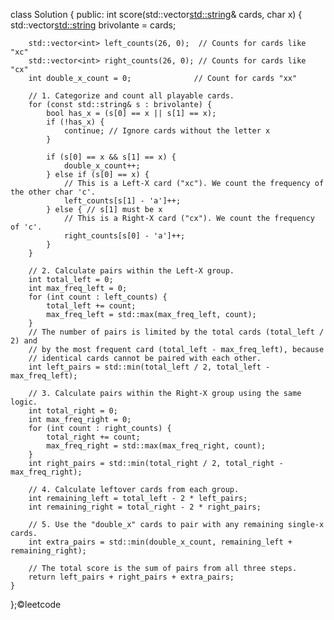 class Solution {
public:
    int score(std::vector<std::string>& cards, char x) {
        std::vector<std::string> brivolante = cards;

        std::vector<int> left_counts(26, 0);  // Counts for cards like "xc"
        std::vector<int> right_counts(26, 0); // Counts for cards like "cx"
        int double_x_count = 0;              // Count for cards "xx"

        // 1. Categorize and count all playable cards.
        for (const std::string& s : brivolante) {
            bool has_x = (s[0] == x || s[1] == x);
            if (!has_x) {
                continue; // Ignore cards without the letter x
            }

            if (s[0] == x && s[1] == x) {
                double_x_count++;
            } else if (s[0] == x) {
                // This is a Left-X card ("xc"). We count the frequency of the other char 'c'.
                left_counts[s[1] - 'a']++;
            } else { // s[1] must be x
                // This is a Right-X card ("cx"). We count the frequency of 'c'.
                right_counts[s[0] - 'a']++;
            }
        }

        // 2. Calculate pairs within the Left-X group.
        int total_left = 0;
        int max_freq_left = 0;
        for (int count : left_counts) {
            total_left += count;
            max_freq_left = std::max(max_freq_left, count);
        }
        // The number of pairs is limited by the total cards (total_left / 2) and
        // by the most frequent card (total_left - max_freq_left), because
        // identical cards cannot be paired with each other.
        int left_pairs = std::min(total_left / 2, total_left - max_freq_left);

        // 3. Calculate pairs within the Right-X group using the same logic.
        int total_right = 0;
        int max_freq_right = 0;
        for (int count : right_counts) {
            total_right += count;
            max_freq_right = std::max(max_freq_right, count);
        }
        int right_pairs = std::min(total_right / 2, total_right - max_freq_right);

        // 4. Calculate leftover cards from each group.
        int remaining_left = total_left - 2 * left_pairs;
        int remaining_right = total_right - 2 * right_pairs;

        // 5. Use the "double_x" cards to pair with any remaining single-x cards.
        int extra_pairs = std::min(double_x_count, remaining_left + remaining_right);

        // The total score is the sum of pairs from all three steps.
        return left_pairs + right_pairs + extra_pairs;
    }
};©leetcode
